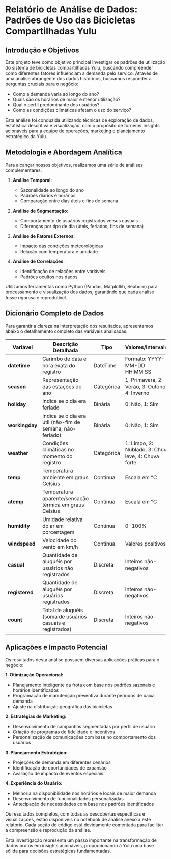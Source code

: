 # **Relatório de Análise de Dados: Padrões de Uso das Bicicletas Compartilhadas Yulu**

## **Introdução e Objetivos**

Este projeto teve como objetivo principal investigar os padrões de utilização do sistema de bicicletas compartilhadas Yulu, buscando compreender como diferentes fatores influenciam a demanda pelo serviço. Através de uma análise abrangente dos dados históricos, buscamos responder a perguntas cruciais para o negócio:

- Como a demanda varia ao longo do ano?
- Quais são os horários de maior e menor utilização?
- Qual o perfil predominante dos usuários?
- Como as condições climáticas afetam o uso do serviço?

Esta análise foi conduzida utilizando técnicas de exploração de dados, estatística descritiva e visualização, com o propósito de fornecer insights acionáveis para a equipe de operações, marketing e planejamento estratégico da Yulu.

## **Metodologia e Abordagem Analítica**

Para alcançar nossos objetivos, realizamos uma série de análises complementares:

1. **Análise Temporal**:
   - Sazonalidade ao longo do ano
   - Padrões diários e horários
   - Comparação entre dias úteis e fins de semana

2. **Análise de Segmentação**:
   - Comportamento de usuários registrados versus casuais
   - Diferenças por tipo de dia (úteis, feriados, fins de semana)

3. **Análise de Fatores Externos**:
   - Impacto das condições meteorológicas
   - Relação com temperatura e umidade

4. **Análise de Correlações**:
   - Identificação de relações entre variáveis
   - Padrões ocultos nos dados

Utilizamos ferramentas como Python (Pandas, Matplotlib, Seaborn) para processamento e visualização dos dados, garantindo que cada análise fosse rigorosa e reprodutível.

## **Dicionário Completo de Dados**

Para garantir a clareza na interpretação dos resultados, apresentamos abaixo o detalhamento completo das variáveis analisadas:

| **Variável**       | **Descrição Detalhada**                                                                 | **Tipo**      | **Valores/Intervalos**                     |
|--------------------|----------------------------------------------------------------------------------------|---------------|--------------------------------------------|
| **datetime**       | Carimbo de data e hora exata do registro                                              | DateTime      | Formato: YYYY-MM-DD HH:MM:SS              |
| **season**         | Representação das estações do ano                                                     | Categórica    | 1: Primavera, 2: Verão, 3: Outono, 4: Inverno |
| **holiday**        | Indica se o dia era feriado                                                           | Binária       | 0: Não, 1: Sim                             |
| **workingday**     | Indica se o dia era útil (não-fim de semana, não-feriado)                             | Binária       | 0: Não, 1: Sim                             |
| **weather**        | Condições climáticas no momento do registro                                           | Categórica    | 1: Limpo, 2: Nublado, 3: Chuva leve, 4: Chuva forte |
| **temp**           | Temperatura ambiente em graus Celsius                                                 | Contínua      | Escala em °C                               |
| **atemp**          | Temperatura aparente/sensação térmica em graus Celsius                                | Contínua      | Escala em °C                               |
| **humidity**       | Umidade relativa do ar em porcentagem                                                 | Contínua      | 0-100%                                     |
| **windspeed**      | Velocidade do vento em km/h                                                           | Contínua      | Valores positivos                          |
| **casual**         | Quantidade de aluguéis por usuários não registrados                                   | Discreta      | Inteiros não-negativos                     |
| **registered**     | Quantidade de aluguéis por usuários registrados                                       | Discreta      | Inteiros não-negativos                     |
| **count**          | Total de aluguéis (soma de usuários casuais e registrados)                           | Discreta      | Inteiros não-negativos                     |

## **Aplicações e Impacto Potencial**

Os resultados desta análise possuem diversas aplicações práticas para o negócio:

**1. Otimização Operacional:**
   - Planejamento inteligente da frota com base nos padrões sazonais e horários identificados
   - Programação de manutenção preventiva durante períodos de baixa demanda
   - Ajuste na distribuição geográfica das bicicletas

**2. Estratégias de Marketing:**
   - Desenvolvimento de campanhas segmentadas por perfil de usuário
   - Criação de programas de fidelidade e incentivos
   - Personalização de comunicações com base no comportamento dos usuários

**3. Planejamento Estratégico:**
   - Projeções de demanda em diferentes cenários
   - Identificação de oportunidades de expansão
   - Avaliação de impacto de eventos especiais

**4. Experiência do Usuário:**
   - Melhoria na disponibilidade nos horários e locais de maior demanda
   - Desenvolvimento de funcionalidades personalizadas
   - Antecipação de necessidades com base nos padrões identificados

Os resultados completos, com todas as descobertas específicas e visualizações, estão disponíveis no notebook de análise anexo a este relatório. Cada seção do código está devidamente comentada para facilitar a compreensão e reprodução da análise.

Esta investigação representa um passo importante na transformação de dados brutos em insights acionáveis, proporcionando à Yulu uma base sólida para decisões estratégicas fundamentadas.
